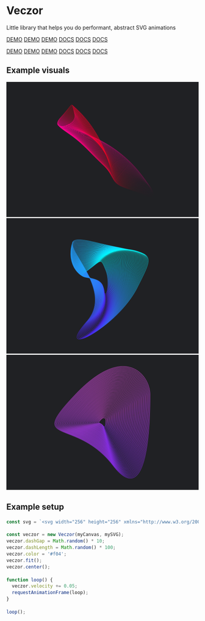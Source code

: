 # Veczor
Little library that helps you do performant, abstract SVG animations

[DEMO](https://veczor.web.app) [DEMO](https://veczor.web.app) [DEMO](https://veczor.web.app)
[DOCS](https://pimdewit.github.io/veczor/) [DOCS](https://pimdewit.github.io/veczor/) [DOCS](https://pimdewit.github.io/veczor/)

[DEMO](https://veczor.web.app) [DEMO](https://veczor.web.app) [DEMO](https://veczor.web.app)
[DOCS](https://pimdewit.github.io/veczor/) [DOCS](https://pimdewit.github.io/veczor/) [DOCS](https://pimdewit.github.io/veczor/)


## Example visuals

![Veczor, by Pim de Wit](/.repository/veczor-by-pim_de_wit-1.svg)
![Veczor, by Pim de Wit](/.repository/veczor-by-pim_de_wit-2.svg)
![Veczor, by Pim de Wit](/.repository/veczor-by-pim_de_wit-3.svg)



## Example setup


```javascript
const svg = `<svg width="256" height="256" xmlns="http://www.w3.org/2000/svg"><g transform="translate(60 60)" stroke="#000" fill="none" fill-rule="evenodd"><circle cx="68" cy="68" r="68"/><circle cx="68" cy="68" r="64"/><circle cx="68" cy="68" r="60"/><circle cx="68" cy="68" r="56"/><circle cx="68" cy="68" r="52"/><circle cx="68" cy="68" r="48"/><circle cx="68" cy="68" r="44"/><circle cx="68" cy="68" r="40"/><circle cx="68" cy="68" r="36"/><circle cx="68" cy="68" r="32"/><circle cx="68" cy="68" r="28"/><circle cx="68" cy="68" r="24"/><circle cx="68" cy="68" r="20"/><circle cx="68" cy="68" r="16"/><circle cx="68" cy="68" r="12"/><circle cx="68" cy="68" r="8"/></g></svg>`

const veczor = new Veczor(myCanvas, mySVG);
veczor.dashGap = Math.random() * 10;
veczor.dashLength = Math.random() * 100;
veczor.color = '#f04';
veczor.fit();
veczor.center();

function loop() {
  veczor.velocity += 0.05;
  requestAnimationFrame(loop);
}

loop();
```
